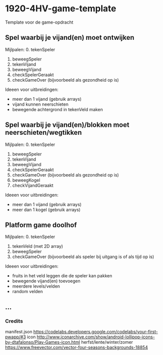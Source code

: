 # 1920-4HV-game-template
Template voor de game-opdracht


## Spel waarbij je vijand(en) moet ontwijken

Mijlpalen:
0. tekenSpeler
1. beweegSpeler
2. tekenVijand
3. beweegVijand
4. checkSpelerGeraakt
5. checkGameOver (bijvoorbeeld als gezondheid op is)

Ideeen voor uitbreidingen:
- meer dan 1 vijand (gebruik arrays)
- vijand kunnen neerschieten
- bewegende achtergrond in tekenVeld maken

## Spel waarbij je vijand(en)/blokken moet neerschieten/wegtikken

Mijlpalen:
0. tekenSpeler
1. beweegSpeler
2. tekenVijand
3. beweegVijand
4. checkSpelerGeraakt
5. checkGameOver (bijvoorbeeld als gezondheid op is)
6. beweegKogel
7. checkVijandGeraakt

Ideeen voor uitbreidingen:
- meer dan 1 vijand (gebruik arrays)
- meer dan 1 kogel (gebruik arrays)

## Platform game doolhof

Mijlpalen:
0. tekenSpeler
1. tekenVeld (met 2D array)
2. beweegSpeler
3. checkGameOver (bijvoorbeeld als speler bij uitgang is of als tijd op is)

Ideeen voor uitbreidingen:
- fruits in het veld leggen die de speler kan pakken
- bewegende vijand(en) toevoegen
- meerdere levels/velden
- random velden

## ...

### Credits
manifest.json https://codelabs.developers.google.com/codelabs/your-first-pwapp/#3
icon http://www.iconarchive.com/show/android-lollipop-icons-by-dtafalonso/Play-Games-icon.html
herfst/lente/winter/zomer https://www.freevector.com/vector-four-seasons-backgrounds-18854

